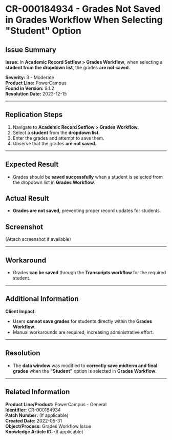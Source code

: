 # CR-000184934 - Grades Not Saved in Grades Workflow When Selecting "Student" Option

## Issue Summary
**Issue:** In **Academic Record Setflow > Grades Workflow**, when selecting a **student from the dropdown list**, the grades **are not saved**.

**Severity:** 3 - Moderate  
**Product Line:** PowerCampus  
**Found in Version:** 9.1.2  
**Resolution Date:** 2023-12-15  

---

## Replication Steps
1. Navigate to **Academic Record Setflow > Grades Workflow**.
2. Select a **student** from the **dropdown list**.
3. Enter the grades and attempt to save them.
4. Observe that the grades **are not saved**.

---

## Expected Result
- Grades should be **saved successfully** when a student is selected from the dropdown list in **Grades Workflow**.

## Actual Result
- **Grades are not saved**, preventing proper record updates for students.

## Screenshot
(Attach screenshot if available)

---

## Workaround
- Grades **can be saved** through the **Transcripts workflow** for the required student.

---

## Additional Information
**Client Impact:**
- Users **cannot save grades** for students directly within the **Grades Workflow**.
- Manual workarounds are required, increasing administrative effort.

---

## Resolution
- The **data window** was modified to **correctly save midterm and final grades** when the **"Student"** option is selected in **Grades Workflow**.

---

## Related Information
**Product Line/Product:** PowerCampus - General  
**Identifier:** CR-000184934  
**Patch Number:** (If applicable)  
**Created Date:** 2022-05-31  
**Object/Process:** Grades Workflow Issue  
**Knowledge Article ID:** (If applicable)

